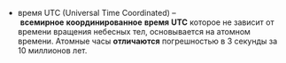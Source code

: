 - время UTC (Universal Time Coordinated) – **всемирное** **координированное** **время**
**UTC** которое не зависит от времени вращения небесных тел, основывается на атомном времени. Атомные часы **отличаются** погрешностью в 3 секунды за 10 миллионов лет.